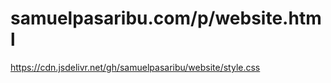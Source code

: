 # samuelpasaribu.com/p/website.html

<a href="https://cdn.jsdelivr.net/gh/samuelpasaribu/website/style.css" target="_blank">https://cdn.jsdelivr.net/gh/samuelpasaribu/website/style.css</a>
